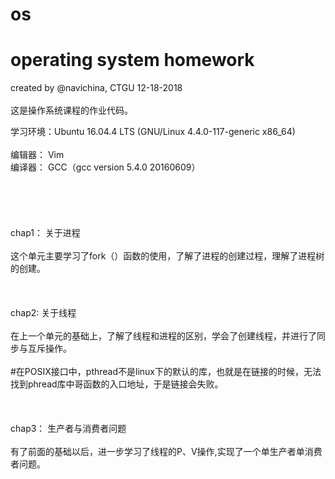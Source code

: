 # os
operating system homework<br>  
===
created by @navichina, CTGU 12-18-2018<br>  
这是操作系统课程的作业代码。<br>  

学习环境：Ubuntu 16.04.4 LTS (GNU/Linux 4.4.0-117-generic x86_64)<br>  
编辑器：  Vim<br>
编译器：  GCC（gcc version 5.4.0 20160609）<br>  
<br>  
<br>  
chap1： 关于进程  <br>  
  这个单元主要学习了fork（）函数的使用，了解了进程的创建过程，理解了进程树的创建。<br>  
  <br>  
chap2:  关于线程<br>  
  在上一个单元的基础上，了解了线程和进程的区别，学会了创建线程，并进行了同步与互斥操作。<br>  
  #在POSIX接口中，pthread不是linux下的默认的库，也就是在链接的时候，无法找到phread库中哥函数的入口地址，于是链接会失败。<br>  
  <br>  
chap3： 生产者与消费者问题<br>  
  有了前面的基础以后，进一步学习了线程的P、V操作,实现了一个单生产者单消费者问题。<br>  
